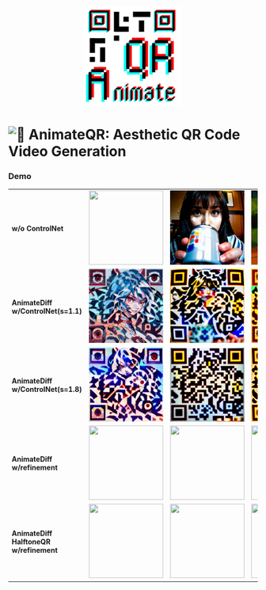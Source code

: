 <p align="center">
    <img src="src/Animate_cropped-1-removebg-preview.png" alt="alt text" height="200">
</p>

# <img src="https://fonts.gstatic.com/s/e/notoemoji/latest/1f52e/512.gif" alt="🔮" width="32" height="32"> AnimateQR: Aesthetic QR Code Video Generation

### Demo
<table align="center"> 
  <tr>
    <td><strong>w/o ControlNet</strong></td>
    <td ><img src="demo/AnimateDiff_CN_0/gif/AnimateDiff_00343.gif" height="150" width="150"></td>
    <td ><img src="demo/AnimateDiff_CN_0/gif/AnimateDiff_00286.gif" height="150" width="150"></td>
    <td ><img src="demo/AnimateDiff_CN_0/gif/AnimateDiff_00341.gif" height="150" width="150"></td>
    <td ><img src="demo/AnimateDiff_CN_0/gif/AnimateDiff_00346.gif" height="150" width="150"></td>
  </tr>
  <tr>
    <td><strong>AnimateDiff w/ControlNet(s=1.1)</strong></td>
    <td><img src="demo/AnimateDiff_CN_1.1/gif/AnimateDiff_00343.gif" height="150" width="150"></td>
    <td><img src="demo/AnimateDiff_CN_1.1/gif/AnimateDiff_00286.gif" height="150" width="150"></td>
    <td><img src="demo/AnimateDiff_CN_1.1/gif/AnimateDiff_00341.gif" height="150" width="150"></td>
    <td><img src="demo/AnimateDiff_CN_1.1/gif/AnimateDiff_00346.gif" height="150" width="150"></td>
  </tr>
  <tr>
    <td><strong>AnimateDiff w/ControlNet(s=1.8)</strong></td>
    <td><img src="demo/AnimateDiff_CN_1.8/gif/AnimateDiff_00343.gif" height="150" width="150"></td>
    <td><img src="demo/AnimateDiff_CN_1.8/gif/AnimateDiff_00286.gif" height="150" width="150"></td>
    <td><img src="demo/AnimateDiff_CN_1.8/gif/AnimateDiff_00341.gif" height="150" width="150"></td>
    <td><img src="demo/AnimateDiff_CN_1.8/gif/AnimateDiff_00346.gif" height="150" width="150"></td>
  </tr>
  <tr>
    <td><strong>AnimateDiff w/refinement</strong></td>
    <td><img src="demo/AnimateDiff_artcoder/gif/AnimateDiff_00343.gif" height="150" width="150"></td>
    <td><img src="demo/AnimateDiff_artcoder/gif/AnimateDiff_00286.gif" height="150" width="150"></td>
    <td><img src="demo/AnimateDiff_artcoder/gif/AnimateDiff_00341.gif" height="150" width="150"></td>
    <td><img src="demo/AnimateDiff_artcoder/gif/AnimateDiff_00346.gif" height="150" width="150"></td>
  </tr>
  <tr>
    <td><strong>AnimateDiff HalftoneQR w/refinement</strong></td>
    <td><img src="demo/AnimateDiff_artcoder_halftone/gif/AnimateDiff_00343.gif" height="150" width="150"></td>
    <td><img src="demo/AnimateDiff_artcoder_halftone/gif/AnimateDiff_00286.gif" height="150" width="150"></td>
    <td><img src="demo/AnimateDiff_artcoder_halftone/gif/AnimateDiff_00341.gif" height="150" width="150"></td>
    <td><img src="demo/AnimateDiff_artcoder_halftone/gif/AnimateDiff_00346.gif" height="150" width="150"></td>
  </tr>
</table>
